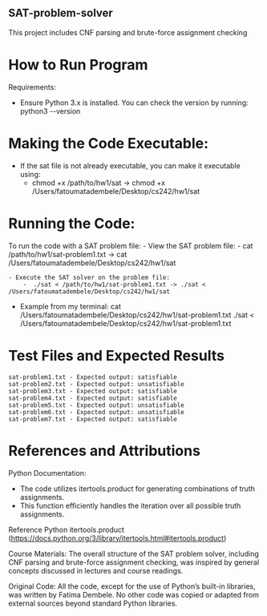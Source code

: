 ## SAT-problem-solver
This project includes CNF parsing and brute-force assignment checking

# How to Run Program

Requirements:
- Ensure Python 3.x is installed. You can check the version by running:
  python3 --version

# Making the Code Executable:
- If the sat file is not already executable, you can make it executable using: <br>
    - chmod +x /path/to/hw1/sat -> chmod +x /Users/fatoumatadembele/Desktop/cs242/hw1/sat

# Running the Code:
To run the code with a SAT problem file:
    - View the SAT problem file:
        - cat /path/to/hw1/sat-problem1.txt -> cat /Users/fatoumatadembele/Desktop/cs242/hw1/sat

    - Execute the SAT solver on the problem file:
        -  ./sat < /path/to/hw1/sat-problem1.txt -> ./sat < /Users/fatoumatadembele/Desktop/cs242/hw1/sat

- Example from my terminal:
cat /Users/fatoumatadembele/Desktop/cs242/hw1/sat-problem1.txt
./sat < /Users/fatoumatadembele/Desktop/cs242/hw1/sat-problem1.txt

# Test Files and Expected Results
    sat-problem1.txt - Expected output: satisfiable
    sat-problem2.txt - Expected output: unsatisfiable
    sat-problem3.txt - Expected output: satisfiable
    sat-problem4.txt - Expected output: satisfiable
    sat-problem5.txt - Expected output: unsatisfiable
    sat-problem6.txt - Expected output: unsatisfiable
    sat-problem7.txt - Expected output: satisfiable

# References and Attributions

Python Documentation:
- The code utilizes itertools.product for generating combinations of truth assignments. 
- This function efficiently handles the iteration over all possible truth assignments.

Reference
Python itertools.product (https://docs.python.org/3/library/itertools.html#itertools.product)

Course Materials: 
The overall structure of the SAT problem solver, including CNF parsing and brute-force assignment checking, 
was inspired by general concepts discussed in lectures and course readings.

Original Code: 
All the code, except for the use of Python’s built-in libraries, was written by Fatima Dembele. 
No other code was copied or adapted from external sources beyond standard Python libraries.
